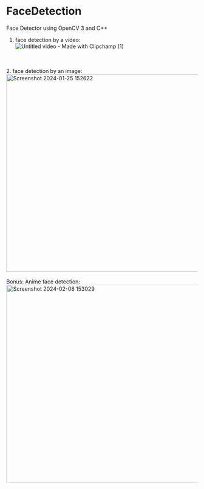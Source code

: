 # FaceDetection
Face Detector using OpenCV 3 and C++

1. face detection by a video:<br />
![Untitled video - Made with Clipchamp (1)](https://github.com/06-shuu/FaceDetection/assets/154021913/180ddc4d-c611-4f10-8625-b765e3dd6e0a) 

<br />
<br />
2. face detection by an image:<br />
  <img width="520" alt="Screenshot 2024-01-25 152622" src="https://github.com/06-shuu/FaceDetection/assets/154021913/84f32b38-4188-4e11-9340-dba1ea432377">
  <br />
  <br />
Bonus: Anime face detection: <br />
<img width="520" alt="Screenshot 2024-02-08 153029" src="https://github.com/06-shuu/FaceDetection/assets/154021913/dea97cc3-380e-40b8-b8e4-af21ad6c0b20"> 

